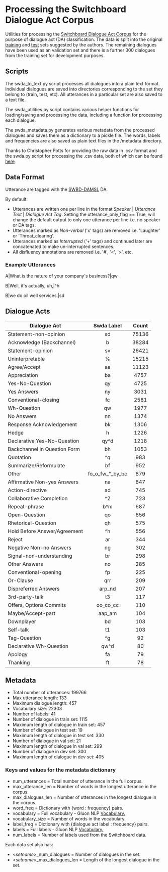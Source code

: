 # Processing the Switchboard Dialogue Act Corpus
Utilities for processing the [Switchboard Dialogue Act Corpus](https://web.stanford.edu/~jurafsky/ws97/)
for the purpose of dialogue act (DA) classification. The data is split into the original [training](https://web.stanford.edu/~jurafsky/ws97/ws97-train-convs.list) 
and [test](https://web.stanford.edu/~jurafsky/ws97/ws97-test-convs.list) sets suggested by the authors.
The remaining dialogues have been used as an validation set and there is a further 300 dialogues from the training set for development purposes.

## Scripts
The swda_to_text.py script processes all dialogues into a plain text format. Individual dialogues are saved into directories corresponding
to the set they belong to (train, test, etc). All utterances in a particular set are also saved to a text file.

The swda_utilities.py script contains various helper functions for loading/saving and processing the data, including a function for processing each dialogue.

The swda_metadata.py generates various metadata from the processed dialogues and saves them as a dictionary to a pickle file.
The words, labels and frequencies are also saved as plain text files in the /metadata directory.

Thanks to Christopher Potts for providing the raw data in .csv format and the swda.py script for processing the .csv data, both of which can be found [here](https://github.com/cgpotts/swda)

## Data Format
Utterance are tagged with the [SWBD-DAMSL](https://web.stanford.edu/~jurafsky/ws97/manual.august1.html) DA.

By default:
- Utterances are written one per line in the format *Speaker* | *Utterance Text* | *Dialogue Act Tag*. Setting the utterance_only_flag == True, will change the default output to only one utterance per line i.e. no speaker or DA tags.
- Utterances marked as *Non-verbal* ('x' tags) are removed i.e. 'Laughter' or 'Throat_clearing'.
- Utterances marked as *Interrupted* ('+' tags) and continued later are concatenated to make un-interrupted sentences.
- All disfluency annotations are removed i.e. '#', '<', '>', etc.

### Example Utterances
A|What is the nature of your company's business?|qw

B|Well, it's actually, uh,|^h

B|we do oil well services.|sd

## Dialogue Acts
Dialogue Act    | Swda Label    | Count
--- | :---: | :---:
Statement-non-opinion   | sd    | 75136
Acknowledge (Backchannel)   | b    | 38284
Statement-opinion   | sv    | 26421
Uninterpretable | %     | 15215
Agree/Accept    | aa    | 11123
Appreciation    | ba    | 4757
Yes-No-Question | qy    | 4725
Yes Answers | ny    | 3031
Conventional-closing    | fc    | 2581
Wh-Question | qw    | 1977
No Answers  | nn    | 1374
Response Acknowledgement    | bk    | 1306
Hedge   | h    | 1226
Declarative Yes-No-Question | qy^d    | 1218
Backchannel in Question Form    | bh    | 1053
Quotation   | ^q    | 983
Summarize/Reformulate   | bf    | 952
Other   | fo_o_fw_"_by_bc    | 879
Affirmative Non-yes Answers | na    | 847
Action-directive    | ad    | 745
Collaborative Completion    | ^2    | 723
Repeat-phrase   | b^m   | 687
Open-Question   | qo    | 656
Rhetorical-Question   | qh    | 575
Hold Before Answer/Agreement    | ^h    | 556
Reject  | ar    | 344
Negative Non-no Answers | ng    | 302
Signal-non-understanding    | br    | 298
Other Answers   | no    | 285
Conventional-opening    | fp    | 225
Or-Clause   | qrr    | 209
Dispreferred Answers    | arp_nd    | 207
3rd-party-talk  | t3    | 117
Offers, Options Commits | oo_co_cc    | 110
Maybe/Accept-part   | aap_am    | 104
Downplayer  | bd    | 103
Self-talk	| t1    | 103
Tag-Question    | ^g    | 92
Declarative Wh-Question | qw^d    | 80
Apology | fa    | 79
Thanking    | ft    | 78

## Metadata
- Total number of utterances: 199766
- Max utterance length: 133
- Maximum dialogue length: 457
- Vocabulary size: 22303
- Number of labels: 41
- Number of dialogue in train set: 1115
- Maximum length of dialogue in train set: 457
- Number of dialogue in test set: 19
- Maximum length of dialogue in test set: 330
- Number of dialogue in val set: 21
- Maximum length of dialogue in val set: 299
- Number of dialogue in dev set: 300
- Maximum length of dialogue in dev set: 405

### Keys and values for the metadata dictionary
- num_utterances = Total number of utterance in the full corpus.
- max_utterance_len = Number of words in the longest utterance in the corpus.
- max_dialogues_len = Number of utterances in the longest dialogue in the corpus.
- word_freq = Dictionary with {word : frequency} pairs.
- vocabulary = Full vocabulary - Gluon NLP [Vocabulary.](http://gluon-nlp.mxnet.io/api/modules/vocab.html#gluonnlp.Vocab)
- vocabulary_size = Number of words in the vocabulary.
- label_freq = Dictionary with {dialogue act label : frequency} pairs.
- labels = Full labels - Gluon NLP [Vocabulary.](http://gluon-nlp.mxnet.io/api/modules/vocab.html#gluonnlp.Vocab)
- num_labels = Number of labels used from the Switchboard data.

Each data set also has:
- <*setname*>_num_dialogues = Number of dialogues in the set.
- <*setname*>_max_dialogues_len = Length of the longest dialogue in the set.